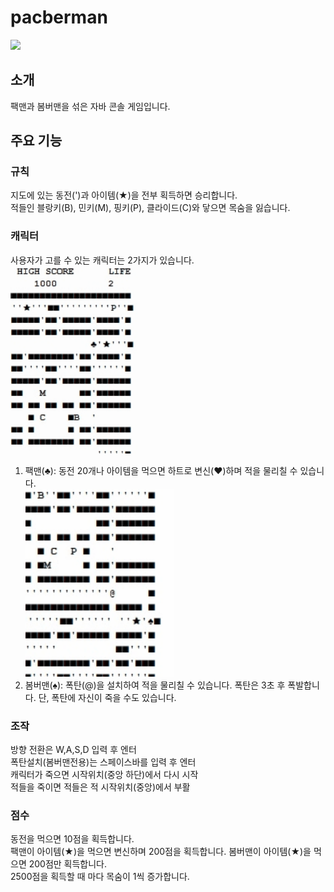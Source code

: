 # pacberman
<img src="gifs/pacberman_play.gif" height="450">

## 소개
팩맨과 봄버맨을 섞은 자바 콘솔 게임입니다.

## 주요 기능

### 규칙
지도에 있는 동전(')과 아이템(★)을 전부 획득하면 승리합니다.<br/>
적들인 블랑키(B), 민키(M), 핑키(P), 클라이드(C)와 닿으면 목숨을 잃습니다.

### 캐릭터
사용자가 고를 수 있는 캐릭터는 2가지가 있습니다.<br/>
<img src="gifs/heart_transform.gif" height="300"><br/>
1. 팩맨(♣): 동전 20개나 아이템을 먹으면 하트로 변신(♥)하며 적을 물리칠 수 있습니다.<br/>
<img src="gifs/boom.gif" height="300"><br/>
2. 봄버맨(♠): 폭탄(@)을 설치하여 적을 물리칠 수 있습니다. 폭탄은 3초 후 폭발합니다. 단, 폭탄에 자신이 죽을 수도 있습니다.<br/>

### 조작
방향 전환은 W,A,S,D 입력 후 엔터<br/>
폭탄설치(봄버맨전용)는 스페이스바를 입력 후 엔터<br/>
캐릭터가 죽으면 시작위치(중앙 하단)에서 다시 시작<br/>
적들을 죽이면 적들은 적 시작위치(중앙)에서 부활<br/>

### 점수
동전을 먹으면 10점을 획득합니다.<br/>
팩맨이 아이템(★)을 먹으면 변신하며 200점을 획득합니다. 봄버맨이 아이템(★)을 먹으면 200점만 획득합니다.<br/>
2500점을 획득할 때 마다 목숨이 1씩 증가합니다.<br/>
